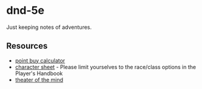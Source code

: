 # dnd-5e

Just keeping notes of adventures.

## Resources

* [point buy calculator](http://1-dot-encounter-planner.appspot.com/point-buy-calculator.html)
* [character sheet](https://drive.google.com/uc?export=download&id=1I1QeNVYEE4Q-XtoaPR71IRwBpuaI35R7) - Please limit yourselves to the race/class options in the Player's Handbook
* [theater of the mind](http://s3.amazonaws.com/slyflourish_content/5e_guide_to_narrative_combat.pdf)
